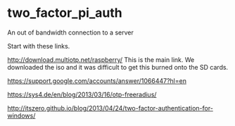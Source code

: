 # two_factor_pi_auth
An out of bandwidth connection to a server

Start with these links.


http://download.multiotp.net/raspberry/
  This is the main link. We downloaded the iso and it was difficult to get this burned onto the SD cards.

https://support.google.com/accounts/answer/1066447?hl=en

https://sys4.de/en/blog/2013/03/16/otp-freeradius/

http://itszero.github.io/blog/2013/04/24/two-factor-authentication-for-windows/﻿

